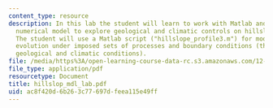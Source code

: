 ```yaml
---
content_type: resource
description: In this lab the student will learn to work with Matlab and use a simple
  numerical model to explore geological and climatic controls on hillslope forms.
  The student will use a Matlab script ("hillslope_profile3.m") for modeling hillslope
  evolution under imposed sets of processes and boundary conditions (these are the
  geological and climatic conditions).
file: /media/https%3A/open-learning-course-data-rc.s3.amazonaws.com/12-163-surface-processes-and-landscape-evolution-fall-2004/ac8f420d6b263c77697dfeea115e49ff_hillslop_mdl_lab.pdf
file_type: application/pdf
resourcetype: Document
title: hillslop_mdl_lab.pdf
uid: ac8f420d-6b26-3c77-697d-feea115e49ff
---
```

